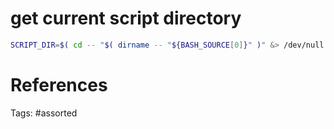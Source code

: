 # get current script directory
```bash
SCRIPT_DIR=$( cd -- "$( dirname -- "${BASH_SOURCE[0]}" )" &> /dev/null && pwd )
```

# References

Tags:
    #assorted
